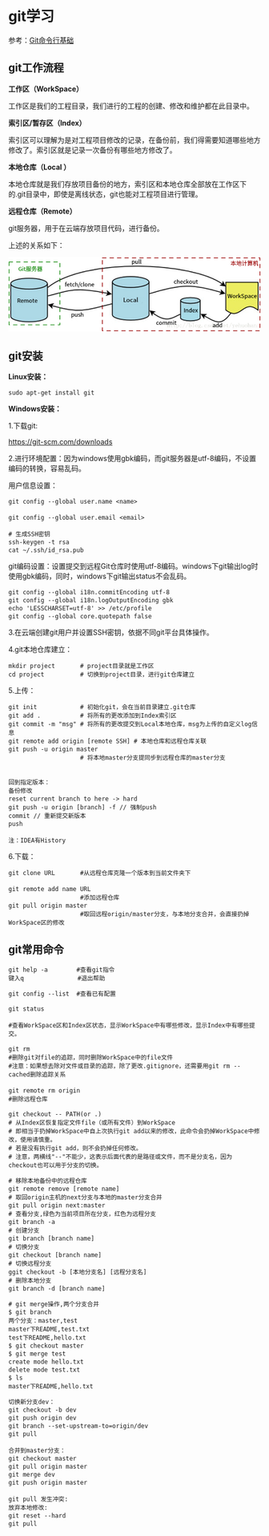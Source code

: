 # git学习

参考：[Git命令行基础](https://yehuohan.github.io/2017/06/05/笔记/DOC/工具参考书之Git命令行基础/)

## git工作流程

**工作区（WorkSpace）**

工作区是我们的工程目录，我们进行的工程的创建、修改和维护都在此目录中。

**索引区/暂存区（Index）**

索引区可以理解为是对工程项目修改的记录，在备份前，我们得需要知道哪些地方修改了。索引区就是记录一次备份有哪些地方修改了。

**本地仓库（Local ）**

本地仓库就是我们存放项目备份的地方，索引区和本地仓库全部放在工作区下的.git目录中，即使是离线状态，git也能对工程项目进行管理。

**远程仓库（Remote）**

git服务器，用于在云端存放项目代码，进行备份。

上述的关系如下：

![git仓库管理流程](https://github.com/gaoynui/MyTodoList/blob/master/doc/pics/git%E4%BB%93%E5%BA%93%E7%AE%A1%E7%90%86%E6%B5%81%E7%A8%8B.jpg?raw=true)

## git安装

**Linux安装：**

```
sudo apt-get install git
```

**Windows安装：**

1.下载git:

https://git-scm.com/downloads

2.进行环境配置：因为windows使用gbk编码，而git服务器是utf-8编码，不设置编码的转换，容易乱码。

用户信息设置：

```
git config --global user.name <name>

git config --global user.email <email>

# 生成SSH密钥
ssh-keygen -t rsa
cat ~/.ssh/id_rsa.pub
```

git编码设置：设置提交到远程Git仓库时使用utf-8编码。windows下git输出log时使用gbk编码，同时，windows下git输出status不会乱码。

```
git config --global i18n.commitEncoding utf-8
git config --global i18n.logOutputEncoding gbk
echo 'LESSCHARSET=utf-8' >> /etc/profile
git config --global core.quotepath false
```

3.在云端创建git用户并设置SSH密钥，依据不同git平台具体操作。

4.git本地仓库建立：

```
mkdir project       # project目录就是工作区
cd project          # 切换到project目录，进行git仓库建立
```

5.上传：

```
git init            # 初始化git，会在当前目录建立.git仓库
git add .           # 将所有的更改添加到Index索引区
git commit -m "msg" # 将所有的更改提交到Local本地仓库，msg为上传的自定义log信息
git remote add origin [remote SSH] # 本地仓库和远程仓库关联
git push -u origin master
                    # 将本地master分支提同步到远程仓库的master分支
                    
                    
回到指定版本：
备份修改
reset current branch to here -> hard
git push -u origin [branch] -f // 强制push
commit // 重新提交新版本
push

注：IDEA有History
```

6.下载：

```
git clone URL       #从远程仓库克隆一个版本到当前文件夹下

git remote add name URL
                    #添加远程仓库
git pull origin master
                    #取回远程origin/master分支，与本地分支合并，会直接扔掉WorkSpace区的修改
```

## git常用命令

```
git help -a        #查看git指令
键入q               #退出帮助
```

```
git config --list  #查看已有配置
```

```
git status                          

#查看WorkSpace区和Index区状态，显示WorkSpace中有哪些修改，显示Index中有哪些提交。
```

```
git rm
#删除git对file的追踪，同时删除WorkSpace中的file文件
#注意：如果想去除对文件或目录的追踪，除了更改.gitignore，还需要用git rm --cached删除追踪关系

git remote rm origin
#删除远程仓库
```

```
git checkout -- PATH(or .)
# 从Index区恢复指定文件file（或所有文件）到WorkSpace
# 即相当于扔掉WorkSpace中自上次执行git add以来的修改，此命令会扔掉WorkSpace中修改，使用请慎重。
# 若是没有执行git add，则不会扔掉任何修改。
# 注意，两横线"--"不能少，这表示后面代表的是路径或文件，而不是分支名，因为checkout也可以用于分支的切换。
```

```
# 移除本地备份中的远程仓库
git remote remove [remote name]
# 取回origin主机的next分支与本地的master分支合并
git pull origin next:master
# 查看分支,绿色为当前项目所在分支，红色为远程分支
git branch -a
# 创建分支
git branch [branch name]
# 切换分支
git checkout [branch name]
# 切换远程分支
ggit checkout -b [本地分支名] [远程分支名]
# 删除本地分支
git branch -d [branch name]
```

```
# git merge操作,两个分支合并
$ git branch
两个分支：master,test
master下README,test.txt
test下README,hello.txt
$ git checkout master
$ git merge test
create mode hello.txt
delete mode test.txt
$ ls
master下README,hello.txt

```

```
切换新分支dev：
git checkout -b dev
git push origin dev
git branch --set-upstream-to=origin/dev
git pull

合并到master分支：
git checkout master
git pull origin master
git merge dev
git push origin master

git pull 发生冲突:
放弃本地修改:
git reset --hard
git pull
```

